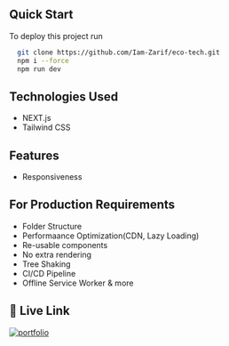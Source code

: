 
## Quick Start

To deploy this project run

```bash
  git clone https://github.com/Iam-Zarif/eco-tech.git
  npm i --force
  npm run dev
```


## Technologies Used

 - NEXT.js
 - Tailwind CSS

 ## Features

 - Responsiveness

 ## For Production Requirements

 - Folder Structure
 - Performaance Optimization(CDN, Lazy Loading)
 - Re-usable components
 - No extra rendering
 - Tree Shaking
 - CI/CD Pipeline
 - Offline Service Worker & more


## 🔗 Live Link
[![portfolio](https://i.ibb.co.com/TRz2SXR/click-Here.png)](https://katherineoelsner.com/)



